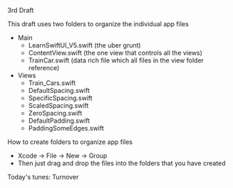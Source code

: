 3rd Draft

This draft uses two folders to organize the individual app files

* Main
  * LearnSwiftUI_V5.swift (the uber grunt)
  * ContentView.swift (the one view that controls all the views)
  * TrainCar.swift (data rich file which all files in the view folder reference)
* Views
  * Train_Cars.swift
  * DefaultSpacing.swift
  * SpecificSpacing.swift
  * ScaledSpacing.swift
  * ZeroSpacing.swift
  * DefaultPadding.swift
  * PaddingSomeEdges.swift

How to create folders to organize app files

* Xcode -> File -> New -> Group 
* Then just drag and drop the files into the folders that you have created

Today's tunes: Turnover
